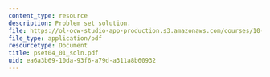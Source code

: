 ```yaml
---
content_type: resource
description: Problem set solution.
file: https://ol-ocw-studio-app-production.s3.amazonaws.com/courses/10-37-chemical-and-biological-reaction-engineering-spring-2007/ea6a3b6910da93f6a79da311a8b60932_pset04_01_soln.pdf
file_type: application/pdf
resourcetype: Document
title: pset04_01_soln.pdf
uid: ea6a3b69-10da-93f6-a79d-a311a8b60932
---
```

